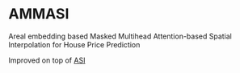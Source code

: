 # AMMASI
Areal embedding based Masked Multihead Attention-based Spatial Interpolation for House Price Prediction

Improved on top of [ASI](https://github.com/darniton/ASI/)

